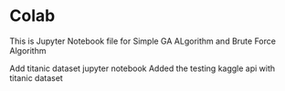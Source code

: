 # Colab
This is Jupyter Notebook file for Simple GA ALgorithm and Brute Force Algorithm

Add titanic dataset jupyter notebook
Added the testing kaggle api with titanic dataset
